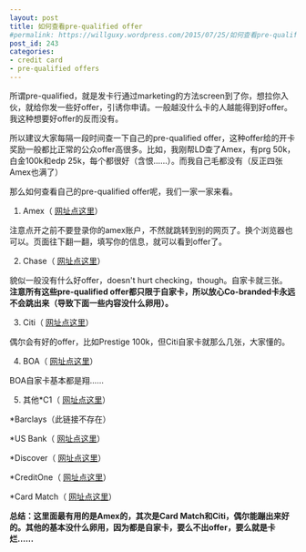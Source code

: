 ```yaml
---
layout: post
title: 如何查看pre-qualified offer
#permalink: https://willguxy.wordpress.com/2015/07/25/如何查看pre-qualified-offer/index.html
post_id: 243
categories: 
- credit card
- pre-qualified offers
---
```


所谓pre-qualified，就是发卡行通过marketing的方法screen到了你，想拉你入伙，就给你发一些好offer，引诱你申请。一般越没什么卡的人越能得到好offer。我这种想要好offer的反而没有。

所以建议大家每隔一段时间查一下自己的pre-qualified offer，这种offer给的开卡奖励一般都比正常的公众offer高很多。比如，我刚帮LD查了Amex，有prg 50k，白金100k和edp 25k，每个都很好（含恨……）。而我自己毛都没有（反正四张Amex也满了）

那么如何查看自己的pre-qualified offer呢，我们一家一家来看。

1. Amex（
[网址点这里](https://www304.americanexpress.com/credit-card/tools/25330?linknav=us-CCSG-ProspectNav-SpecialOffers&s_tnt=64023:1:0#!view-your-special-offers)）

注意点开之前不要登录你的amex账户，不然就跳转到别的网页了。换个浏览器也可以。页面往下翻一翻，填写你的信息，就可以看到offer了。

2. Chase（
[网址点这里](https://creditcards.chase.com/prequalified-offers)）

貌似一般没有什么好offer，doesn't hurt checking，though。自家卡就三张。
**注意所有这些pre-qualified offer都只限于自家卡，所以放心Co-branded卡永远不会跳出来（导致下面一些内容没什么卵用）。**


3. Citi（
[网址点这里](https://www.citicards.com/cards/credit/application/flow.action?isInvitation=)）

偶尔会有好的offer，比如Prestige 100k，但Citi自家卡就那么几张，大家懂的。

4. BOA（
[网址点这里](https://secure.bankofamerica.com/login/eclo/entry/findCustomizedOffer.go)）

BOA自家卡基本都是翔……

5. 其他*C1（
[网址点这里](https://findmycard.capitalone.com/en/PageVersions/LandingPages/LP_UNS_QUICK_RWD_V01.aspx)）

	
*Barclays（此链接不存在）

	
*US Bank（
[网址点这里](https://www.usbank.com/credit-cards/get-your-recommended-card-offers.html)）

	
*Discover（
[网址点这里](https://www.discovercard.com/application/fmo?execution=e1s1)）

	
*CreditOne（
[网址点这里](https://prequal.creditonebank.com/?C1BSourceID=C1B1&C1BDescriptorID=L00&C1BSpecificationID=)）

	
*Card Match（
[网址点这里](https://www.creditcards.com/cardmatch/)）

**总结：这里面最有用的是Amex的，其次是Card Match和Citi，偶尔能蹦出来好的。其他的基本没什么卵用，因为都是自家卡，要么不出offer，要么就是卡烂……**
